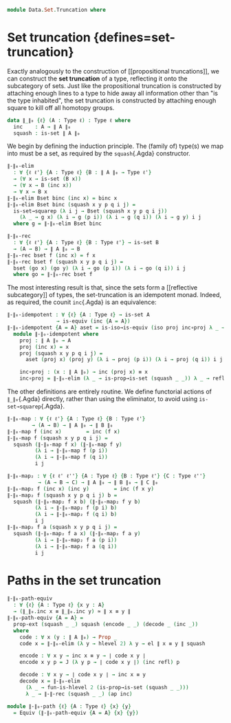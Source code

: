<!--
```agda
open import 1Lab.Path.IdentitySystem
open import 1Lab.Reflection.HLevel
open import 1Lab.HLevel.Universe
open import 1Lab.HLevel.Closure
open import 1Lab.Type.Pointed
open import 1Lab.Truncation
open import 1Lab.Inductive
open import 1Lab.HLevel
open import 1Lab.Equiv
open import 1Lab.Path
open import 1Lab.Type

open import Meta.Idiom
open import Meta.Bind
```
-->

```agda
module Data.Set.Truncation where
```

# Set truncation {defines=set-truncation}

Exactly analogously to the construction of [[propositional truncations]],
we can construct the **set truncation** of a type, reflecting it onto
the subcategory of sets. Just like the propositional truncation is
constructed by attaching enough lines to a type to hide away all
information other than "is the type inhabited", the set truncation is
constructed by attaching enough square to kill off all homotopy groups.

```agda
data ∥_∥₀ {ℓ} (A : Type ℓ) : Type ℓ where
  inc    : A → ∥ A ∥₀
  squash : is-set ∥ A ∥₀
```

We begin by defining the induction principle. The (family of) type(s) we
map into must be a set, as required by the `squash`{.Agda} constructor.

```agda
∥-∥₀-elim
  : ∀ {ℓ ℓ'} {A : Type ℓ} {B : ∥ A ∥₀ → Type ℓ'}
  → (∀ x → is-set (B x))
  → (∀ x → B (inc x))
  → ∀ x → B x
∥-∥₀-elim Bset binc (inc x) = binc x
∥-∥₀-elim Bset binc (squash x y p q i j) =
  is-set→squarep (λ i j → Bset (squash x y p q i j))
    (λ _ → g x) (λ i → g (p i)) (λ i → g (q i)) (λ i → g y) i j
  where g = ∥-∥₀-elim Bset binc

∥-∥₀-rec
  : ∀ {ℓ ℓ'} {A : Type ℓ} {B : Type ℓ'} → is-set B
  → (A → B) → ∥ A ∥₀ → B
∥-∥₀-rec bset f (inc x) = f x
∥-∥₀-rec bset f (squash x y p q i j) =
  bset (go x) (go y) (λ i → go (p i)) (λ i → go (q i)) i j
  where go = ∥-∥₀-rec bset f
```

<!--
```agda
instance
  Inductive-∥∥₀
    : ∀ {ℓ ℓ' ℓm} {A : Type ℓ} {P : ∥ A ∥₀ → Type ℓ'} ⦃ i : Inductive (∀ x → P (inc x)) ℓm ⦄
    → ⦃ _ : ∀ {x} → H-Level (P x) 2 ⦄
    → Inductive (∀ x → P x) ℓm
  Inductive-∥∥₀ ⦃ i ⦄ = record
    { methods = i .Inductive.methods
    ; from    = λ f → ∥-∥₀-elim (λ x → hlevel 2) (i .Inductive.from f)
    }
```
-->

The most interesting result is that, since the sets form a [[reflective
subcategory]] of types, the set-truncation is an idempotent monad.
Indeed, as required, the counit `inc`{.Agda} is an equivalence:

```agda
∥-∥₀-idempotent : ∀ {ℓ} {A : Type ℓ} → is-set A
                → is-equiv (inc {A = A})
∥-∥₀-idempotent {A = A} aset = is-iso→is-equiv (iso proj inc∘proj λ _ → refl)
  module ∥-∥₀-idempotent where
    proj : ∥ A ∥₀ → A
    proj (inc x) = x
    proj (squash x y p q i j) =
      aset (proj x) (proj y) (λ i → proj (p i)) (λ i → proj (q i)) i j

    inc∘proj : (x : ∥ A ∥₀) → inc (proj x) ≡ x
    inc∘proj = ∥-∥₀-elim (λ _ → is-prop→is-set (squash _ _)) λ _ → refl
```

The other definitions are entirely routine. We define functorial actions
of `∥_∥₀`{.Agda} directly, rather than using the eliminator, to avoid
using `is-set→squarep`{.Agda}.

```agda
∥-∥₀-map : ∀ {ℓ ℓ'} {A : Type ℓ} {B : Type ℓ'}
        → (A → B) → ∥ A ∥₀ → ∥ B ∥₀
∥-∥₀-map f (inc x)        = inc (f x)
∥-∥₀-map f (squash x y p q i j) =
  squash (∥-∥₀-map f x) (∥-∥₀-map f y)
         (λ i → ∥-∥₀-map f (p i))
         (λ i → ∥-∥₀-map f (q i))
         i j

∥-∥₀-map₂ : ∀ {ℓ ℓ' ℓ''} {A : Type ℓ} {B : Type ℓ'} {C : Type ℓ''}
          → (A → B → C) → ∥ A ∥₀ → ∥ B ∥₀ → ∥ C ∥₀
∥-∥₀-map₂ f (inc x) (inc y)        = inc (f x y)
∥-∥₀-map₂ f (squash x y p q i j) b =
  squash (∥-∥₀-map₂ f x b) (∥-∥₀-map₂ f y b)
         (λ i → ∥-∥₀-map₂ f (p i) b)
         (λ i → ∥-∥₀-map₂ f (q i) b)
         i j
∥-∥₀-map₂ f a (squash x y p q i j) =
  squash (∥-∥₀-map₂ f a x) (∥-∥₀-map₂ f a y)
         (λ i → ∥-∥₀-map₂ f a (p i))
         (λ i → ∥-∥₀-map₂ f a (q i))
         i j
```

# Paths in the set truncation

```agda
∥-∥₀-path-equiv
  : ∀ {ℓ} {A : Type ℓ} {x y : A}
  → (∥_∥₀.inc x ≡ ∥_∥₀.inc y) ≃ ∥ x ≡ y ∥
∥-∥₀-path-equiv {A = A} =
  prop-ext (squash _ _) squash (encode _ _) (decode _ (inc _))
  where
    code : ∀ x (y : ∥ A ∥₀) → Prop _
    code x = ∥-∥₀-elim (λ y → hlevel 2) λ y → el ∥ x ≡ y ∥ squash

    encode : ∀ x y → inc x ≡ y → ∣ code x y ∣
    encode x y p = J (λ y p → ∣ code x y ∣) (inc refl) p

    decode : ∀ x y → ∣ code x y ∣ → inc x ≡ y
    decode x = ∥-∥₀-elim
      (λ _ → fun-is-hlevel 2 (is-prop→is-set (squash _ _)))
      λ _ → ∥-∥-rec (squash _ _) (ap inc)

module ∥-∥₀-path {ℓ} {A : Type ℓ} {x} {y}
  = Equiv (∥-∥₀-path-equiv {A = A} {x} {y})
```

<!--
```agda
instance
  H-Level-∥-∥₀ : ∀ {ℓ} {A : Type ℓ} {n : Nat} → H-Level ∥ A ∥₀ (2 + n)
  H-Level-∥-∥₀ {n = n} = basic-instance 2 squash

  Map-∥∥₀ : Map (eff ∥_∥₀)
  Map-∥∥₀ .Map.map = ∥-∥₀-map

  Idiom-∥∥₀ : Idiom (eff ∥_∥₀)
  Idiom-∥∥₀ .Idiom.pure = inc
  Idiom-∥∥₀ .Idiom._<*>_ {A = A} {B = B} = go where
    go : ∥ (A → B) ∥₀ → ∥ A ∥₀ → ∥ B ∥₀
    go (inc f) (inc x) = inc (f x)
    go (inc f) (squash x y p q i j) = squash (go (inc f) x) (go (inc f) y) (λ i → go (inc f) (p i)) (λ i → go (inc f) (q i)) i j
    go (squash f g p q i j) y = squash (go f y) (go g y) (λ i → go (p i) y) (λ i → go (q i) y) i j

  Bind-∥∥₀ : Bind (eff ∥_∥₀)
  Bind-∥∥₀ .Bind._>>=_ {A = A} {B = B} = go where
    go : ∥ A ∥₀ → (A → ∥ B ∥₀) → ∥ B ∥₀
    go (inc x) f = f x
    go (squash x y p q i j) f = squash (go x f) (go y f) (λ i → go (p i) f) (λ i → go (q i) f) i j

is-contr→∥-∥₀-is-contr : ∀ {ℓ} {A : Type ℓ} → is-contr A → is-contr ∥ A ∥₀
is-contr→∥-∥₀-is-contr h = Equiv→is-hlevel 0 ((_ , ∥-∥₀-idempotent (is-contr→is-set h)) e⁻¹) h

is-prop→∥-∥₀-is-prop : ∀ {ℓ} {A : Type ℓ} → is-prop A → is-prop ∥ A ∥₀
is-prop→∥-∥₀-is-prop h = Equiv→is-hlevel 1 ((_ , ∥-∥₀-idempotent (is-prop→is-set h)) e⁻¹) h

∥-∥₀-ap : ∀ {ℓ ℓ'} {A : Type ℓ} {B : Type ℓ'} → A ≃ B → ∥ A ∥₀ ≃ ∥ B ∥₀
∥-∥₀-ap e .fst = ∥-∥₀-map (e .fst)
∥-∥₀-ap e .snd = is-iso→is-equiv λ where
  .is-iso.from → ∥-∥₀-map (Equiv.from e)
  .is-iso.rinv → elim! λ x → ap inc (Equiv.ε e x)
  .is-iso.linv → elim! λ x → ap inc (Equiv.η e x)

instance
  ∥-∥₀-homogeneous : ∀ {ℓ} {A : Type ℓ} → ⦃ _ : Homogeneous A ⦄ → Homogeneous ∥ A ∥₀
  ∥-∥₀-homogeneous {A = A} ⦃ h ⦄ {x} {y} =
    ∥-∥₀-elim {B = λ x → ∀ y → (∥ A ∥₀ , x) ≡ (∥ A ∥₀ , y)}
      (λ _ → Π-is-hlevel 2 λ _ → Type∙-path-is-hlevel 1)
      (λ x → ∥-∥₀-elim
        (λ _ → Type∙-path-is-hlevel 1)
        (λ y → let e , pt = path→equiv∙ h
               in ua∙ (∥-∥₀-ap e , ap ∥_∥₀.inc pt)))
      x y
```
-->
